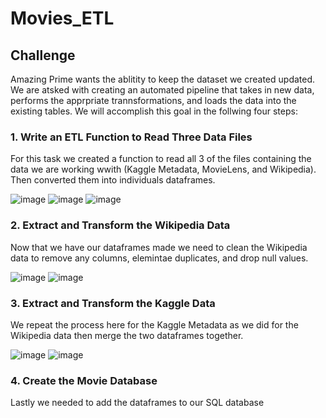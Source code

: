 # Movies_ETL

## Challenge

Amazing Prime wants the ablitity to keep the dataset we created updated. We are atsked with creating an automated pipeline that takes in new data, performs the apprpriate trannsformations, and loads the data into the existing tables. We will accomplish this goal in the follwing four steps:

### 1. Write an ETL Function to Read Three Data Files
    
For this task we created a function to read all 3 of the files containing the data we are working wwith (Kaggle Metadata, MovieLens, and Wikipedia). Then converted       them into individuals dataframes.
    
    
![image](https://user-images.githubusercontent.com/108442512/189793936-38bee00f-ec9c-4b92-a1eb-e08df2d903c1.png)
![image](https://user-images.githubusercontent.com/108442512/189794014-1b793c7f-bd86-4f37-98a4-b7f2b826e44a.png)
![image](https://user-images.githubusercontent.com/108442512/189794063-37f3aec2-04d9-40be-8b85-675d4b24cedf.png)

### 2. Extract and Transform the Wikipedia Data
Now that we have our dataframes made we need to clean the Wikipedia data to remove any columns, elemintae duplicates, and drop null values.
    
    
![image](https://user-images.githubusercontent.com/108442512/189794347-f7497b03-5bb3-4754-854a-f05744504d6c.png)
![image](https://user-images.githubusercontent.com/108442512/189794405-b591b4ac-61b3-4268-807b-9c53308ffa2f.png)
    
### 3. Extract and Transform the Kaggle Data
We repeat the process here for the Kaggle Metadata as we did for the Wikipedia data then merge the two dataframes together.
    
    
![image](https://user-images.githubusercontent.com/108442512/189794519-90b2a2d7-a180-44cb-ad77-f777335be705.png)
![image](https://user-images.githubusercontent.com/108442512/189794555-ff3aefde-6533-4078-a607-1b8854c8b194.png)

### 4. Create the Movie Database
Lastly we needed to add the dataframes to our SQL database
    
